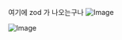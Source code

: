 

여기에 zod 가 나오는구나 
![Image](https://i.imgur.com/HMaf0yy.png)


![Image](https://i.imgur.com/S3bskVQ.png)